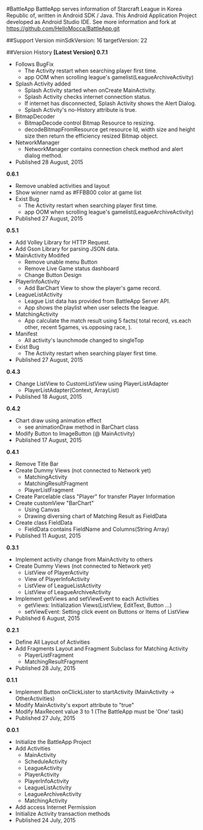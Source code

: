 #BattleApp
BattleApp serves information of Starcraft League in Korea Republic of, written in Android SDK / Java. This Android Application Project developed as Android Studio IDE.
See more information and fork at https://github.com/HelloMocca/BattleApp.git

##Support Version
minSdkVersion: 16
targetVersion: 22


##Version History
__[Latest Version] 0.7.1__
* Follows BugFix
  * The Activity restart when searching player first time.
  * app OOM when scrolling league's gamelist(LeagueArchiveActivity)
* Splash Activity added
  * Splash Activity started when onCreate MainActivity.
  * Splash Activity checks internet connection status.
  * If internet has disconnected, Splash Activity shows the Alert Dialog.
  * Splash Activity's no-History attribute is true.
* BitmapDecoder
  * BitmapDecode control Bitmap Resource to resizing.
  * decodeBitmapFromResource get resource Id, width size and height size then return the efficiency resized Bitmap object.
* NetworkManager
  * NetworkManager contains connection check method and alert dialog method.
* Published 28 August, 2015

__0.6.1__
* Remove unabled activities and layout
* Show winner namd as #FFBB00 color at game list
* Exist Bug
  * The Activity restart when searching player first time.
  * app OOM when scrolling league's gamelist(LeagueArchiveActivity)
* Published 27 August, 2015

__0.5.1__
* Add Volley Library for HTTP Request.
* Add Gson Library for parsing JSON data.
* MainActivity Modifed
  * Remove unable menu Button
  * Remove Live Game status dashboard
  * Change Button Design
* PlayerInfoActivity
  * Add BarChart View to show the player's game record.
* LeagueListActivity
  * League List data has provided from BattleApp Server API.
  * App shows the playlist when user selects the league.
* MatchingActivity
  * App calculate the match result using 5 facts( total record, vs.each other, recent 5games, vs.opposing race, ).
* Manifest
  * All activity's launchmode changed to singleTop
* Exist Bug
  * The Activity restart when searching player first time.
* Published 27 August, 2015

__0.4.3__
* Change ListView to CustomListView using PlayerListAdapter
  * PlayerListAdapter(Context, ArrayList<Player>)
* Published 18 August, 2015

__0.4.2__
* Chart draw using animation effect
  * see animationDraw method in BarChart class
* Modify Button to ImageButton (@ MainActivity)
* Published 17 August, 2015

__0.4.1__
* Remove Title Bar
* Create Dummy Views (not connected to Network yet)
  * MatchingActivity
  * MatchingResultFragment
  * PlayerListFragment
* Create Parcelable class "Player" for transfer Player Information
* Create customView "BarChart"
  * Using Canvas
  * Drawing diversing chart of Matching Result as FieldData
* Create class FieldData
  * FieldData contains FieldName and Columns(String Array)
* Published 11 August, 2015

__0.3.1__
* Implement activity change from MainActivity to others
* Create Dummy Views (not connected to Network yet)
  * ListView of PlayerActivity
  * View of PlayerInfoActivity
  * ListView of LeagueListActivity
  * ListView of LeagueArchiveActivity
* Implement getViews and setViewEvent to each Activities
  * getViews: Initialization Views(ListView, EditText, Button ...)
  * setViewEvent: Setting click event on Buttons or Items of ListView
* Published 6 August, 2015

__0.2.1__
* Define All Layout of Activities
* Add Fragments Layout and Fragment Subclass for Matching Activity
  * PlayerListFragment
  * MatchingResultFragment
* Published 28 July, 2015

__0.1.1__
* Implement Button onClickLister to startActivity (MainActivity -> OtherActivities)
* Modify MainActivity's export attribute to "true"
* Modify MaxRecent value 3 to 1 (The BattleApp must be 'One' task)
* Published 27 July, 2015

__0.0.1__
* Initialize the BattleApp Project
* Add Activities
  * MainActivity
  * ScheduleActivity
  * LeagueActivity
  * PlayerActivity
  * PlayerInfoActivity
  * LeagueListActivity
  * LeagueArchiveActivity
  * MatchingActivity
* Add access Internet Permission
* Initialize Activity transaction methods
* Published 24 July, 2015


